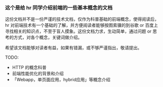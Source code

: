 ### 这个是给 hr 同学介绍前端的一些基本概念的文档

这份文档并不是一份严谨的技术文档，仅作为科普基础的前端概念，使得阅读后， hr 对前端技术有一个基础的了解，并方便阅读者能够按图索骥的到谷歌 or 百度上寻找相关的知识点，不至于盲人摸象。这份文档力求，生动简单，通过问题 or 思考的方式，对各个概念，关键词做介绍。

希望该文档能够对读者有益，如果有错漏，或不够严谨指出，敬请提出。





TODO:
- HTTP 的概念科普
- 前端性能优化的背景和介绍
- 「Webapp，单页面应用，hybrid应用」等概念介绍